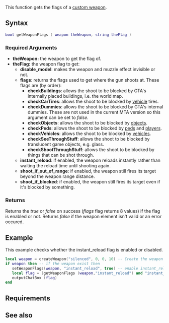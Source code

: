 This function gets the flags of a [custom weapon](/Element/Weapon.md "wikilink").

Syntax
------

``` lua
bool getWeaponFlags ( weapon theWeapon, string theFlag )
```

### Required Arguments

-   **theWeapon:** the weapon to get the flag of.
-   **theFlag:** the weapon flag to get:
    -   **disable\_model**: makes the weapon and muzzle effect invisible or not.
    -   **flags**: returns the flags used to get where the gun shoots at. These flags are (by order):
        -   **checkBuildings**: allows the shoot to be blocked by GTA's internally placed buildings, i.e. the world map.
        -   **checkCarTires**: allows the shoot to be blocked by [vehicle](/vehicle.md "wikilink") tires.
        -   **checkDummies**: allows the shoot to be blocked by GTA's internal dummies. These are not used in the current MTA version so this argument can be set to *false*.
        -   **checkObjects**: allows the shoot to be blocked by [objects](/object.md "wikilink").
        -   **checkPeds**: allows the shoot to be blocked by [peds](/ped.md "wikilink") and [players](/player.md "wikilink").
        -   **checkVehicles**: allows the shoot to be blocked by [vehicles](/vehicle.md "wikilink").
        -   **checkSeeThroughStuff**: allows the shoot to be blocked by translucent game objects, e.g. glass.
        -   **checkShootThroughStuff**: allows the shoot to be blocked by things that can be shot through.
    -   **instant\_reload**: if enabled, the weapon reloads instantly rather than waiting the reload time until shooting again.
    -   **shoot\_if\_out\_of\_range**: if enabled, the weapon still fires its target beyond the weapon range distance.
    -   **shoot\_if\_blocked**: if enabled, the weapon still fires its target even if it's blocked by something.

### Returns

Returns the *true* or *false* on success (*flags* flag returns 8 values) if the flag is enabled or not. Returns *false* if the weapon element isn't valid or an error occured.

Example
-------

This example checks whether the instant\_reload flag is enabled or disabled.

``` lua
local weapon = createWeapon("silenced", 0, 0, 10) -- Create the weapon
if weapon then -- if the weapon exist then
   setWeaponFlags(weapon, "instant_reload", true) -- enable instant_reload
   local flag = (getWeaponFlags (weapon,"instant_reload") and "instant_reload enabled") or "instant_reload disabled"
   outputChatBox (flag)
end
```

Requirements
------------

See also
--------
